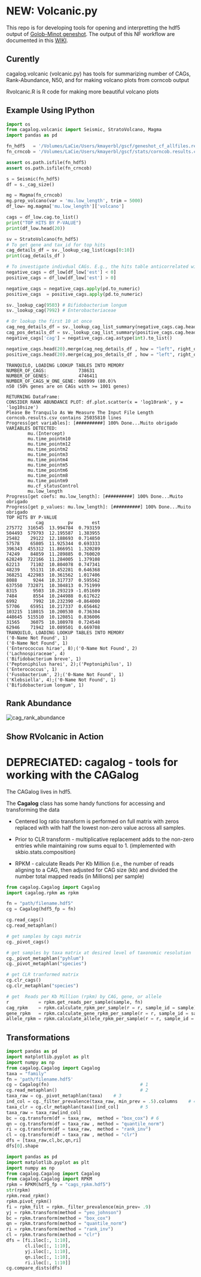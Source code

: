 # NEW: Volcanic.py

This repo is for developing tools for opening and interpretting the hdf5 output of [Golob-Minot geneshot](https://github.com/Golob-Minot/geneshot). The output of this NF workflow are documented in this [WIKI](https://github.com/Golob-Minot/geneshot/wiki/Getting-Started). 

## Curently 

cagalog.volcanic (volcanic.py) has tools for summarizing number of CAGs, Rank-Abundance, N50, and for making volcano plots from corncob output

Rvolcanic.R is R code for making more beautiful volcano plots

## Example Using IPython
```python
import os
from cagalog.volcanic import Seismic, StratoVolcano, Magma
import pandas as pd

fn_hdf5   = '/Volumes/LaCie/Users/kmayerbl/gscf/geneshot_cf_allfiles.results.hdf5'
fn_crncob = '/Volumes/LaCie/Users/kmayerbl/gscf/stats/corncob.results.csv'

assert os.path.isfile(fn_hdf5)
assert os.path.isfile(fn_crncob)

s = Seismic(fn_hdf5)
df = s._cag_size()

mg = Magma(fn_crncob)
mg.prep_volcano(var = 'mu.low_length', trim = 5000)
df_low= mg.magma['mu.low_length']['volcano']

cags = df_low.cag.to_list()
print("TOP HITS BY P-VALUE")
print(df_low.head(20))

sv = StratoVolcano(fn_hdf5)
# To get gene and tax_id for top hits
cag_details_df = sv._lookup_cag_list(cags[0:10])
print(cag_details_df )

# To investigate indivdual CAGs. E.g., the hits table anticorrelated with
negative_cags = df_low[df_low['est'] < 0]
positive_cags = df_low[df_low['est'] > 0]

negative_cags = negative_cags.apply(pd.to_numeric)
positive_cags  = positive_cags.apply(pd.to_numeric) 

sv._lookup_cag(9503) # Bifidobacterium longum
sv._lookup_cag(7992) # Enterobacteriaceae

# Or lookup the first 10 at once
cag_neg_details_df = sv._lookup_cag_list_summary(negative_cags.cag.head(20).to_list())
cag_pos_details_df = sv._lookup_cag_list_summary(positive_cags.cag.head(20).to_list())
negative_cags['cag'] = negative_cags.cag.astype(int).to_list()

negative_cags.head(20).merge(cag_neg_details_df , how = "left", right_on = "cag", left_on= "cag").to_csv('low.weight.negative20.csv')
positive_cags.head(20).merge(cag_pos_details_df , how = "left", right_on = "cag", left_on= "cag").to_csv('low.weight.positive20.csv')


```

```
TRANQUILO, LOADING LOOKUP TABLES INTO MEMORY
NUMBER_OF_CAGS:            738631
NUMBER_OF_GENES:           4746411
NUMBER_OF_CAGS_W_ONE_GENE: 608999 (80.0)%
n50 (50% genes are on CAGs with >= 1001 genes)

RETURNING DataFrame:
CONSIDER RANK ABUNDANCE PLOT: df.plot.scatter(x = 'log10rank', y = 'log10size')
Please Be Tranquilo As We Measure The Input File Length
corncob.results.csv contains 25035810 lines
Progress[get variables]: [##########] 100% Done...Muito obrigado
VARIABLES DETECTED:
        mu.(Intercept)
        mu.time_pointm10
        mu.time_pointm12
        mu.time_pointm2
        mu.time_pointm3
        mu.time_pointm4
        mu.time_pointm5
        mu.time_pointm6
        mu.time_pointm8
        mu.time_pointm9
        mu.cf_statusControl
        mu.low_length
Progress[get coefs: mu.low_length]: [##########] 100% Done...Muito obrigado
Progress[get p_values: mu.low_length]: [##########] 100% Done...Muito obrigado
TOP HITS BY P-VALUE
           cag         pv       est
275772  316545  13.994784  0.793159
504493  579793  12.195587  1.383955
25482    29122  12.188693  0.714850
57578    65805  11.925344  0.693333
396343  455312  11.866951  1.320289
74249    84859  11.289885  0.760020
628249  722166  11.284005  1.379108
62213    71102  10.804078  0.747341
48239    55131  10.452281  0.646368
368251  422983  10.361562  1.017406
8088      9244  10.317737  0.595562
637550  732871  10.304813  0.751999
8315      9503  10.293219 -1.051609
7484      8554  10.244988  0.617622
6992      7992  10.232390 -0.864000
57706    65951  10.217337  0.656462
103215  118015  10.200530  0.736304
448645  515510  10.120851  0.836006
31565    36075  10.108978  0.724548
62946    71942  10.089501  0.669708
TRANQUILO, LOADING LOOKUP TABLES INTO MEMORY
('0-Name Not Found', 1)
('0-Name Not Found', 1)
('Enterococcus hirae', 8);('0-Name Not Found', 2)
('Lachnospiraceae', 4)
('Bifidobacterium breve', 1)
('Peptoniphilus harei', 2);('Peptoniphilus', 1)
('Enterococcus', 1)
('Fusobacterium', 2);('0-Name Not Found', 1)
('Klebsiella', 4);('0-Name Not Found', 1)
('Bifidobacterium longum', 1)
```


## Rank Abundance
![cag_rank_abundance](https://user-images.githubusercontent.com/46639063/79419208-3a073300-7f6b-11ea-98b0-cc84516206de.png)

## Show RVolcanic in Action


# DEPRECIATED: cagalog - tools for working with the CAGalog



The CAGalog lives in hdf5.

The **Cagalog** class has some handy functions for accessing and transforming the data

* Centered log ratio transform is performed on full matrix with zeros replaced with
with half the lowest non-zero value across all samples.

* Prior to CLR transform - multiplicative replacement adds to the non-zero entries
while maintaining row sums equal to 1. (implemented with skbio.stats.composition)

* RPKM - calculate Reads Per Kb Million (i.e., the number of reads aligning to
a CAG, then adjusted for CAG size (kb) and divided the number total mapped
reads (in Millions) per sample)  

```python
from cagalog.Cagalog import Cagalog
import cagalog.rpkm as rpkm

fn = "path/filename.hdf5"
cg = Cagalog(hdf5_fp = fn)

cg.read_cags()
cg.read_metaphlan()

# get samples by cags matrix
cg._pivot_cags()

# get samples by taxa matrix at desired level of taxonomic resolution
cg._pivot_metaphlan("pyhlum")
cg._pivot_metaphlan("species")

# get CLR tranformed matrix
cg.clr_cags()
cg.clr_metaphlan("species")

# get  Reads per Kb Million (rpkm) by CAG, gene, or allele
r           = rpkm.get_reads_per_sample(sample, fn)
cag_rpkm    = rpkm.calculate_rpkm_per_sample(r = r, sample_id = sample)
gene_rpkm   = rpkm.calculate_gene_rpkm_per_sample(r = r, sample_id = sample)
allele_rpkm = rpkm.calculate_allele_rpkm_per_sample(r = r, sample_id = sample)
```

## Transformations

```python
import pandas as pd
import matplotlib.pyplot as plt
import numpy as np
from cagalog.Cagalog import Cagalog
taxa = "family"
fn = 'path/filename.hdf5'
cg = Cagalog(fn)                                  # 1
cg.read_metaphlan()                               # 2
taxa_raw = cg._pivot_metaphlan(taxa)    # 3                   
ind_col = cg._filter_prevalence(taxa_raw, min_prev = .5).columns    # 4
taxa_clr = cg.clr_metaphlan(taxa)[ind_col]        # 5
taxa_raw = taxa_raw[ind_col]
bc = cg.transform(df = taxa_raw,  method = "box_cox") # 6
qn = cg.transform(df = taxa_raw , method = "quantile_norm")
ri = cg.transform(df = taxa_raw,  method = "rank_inv")
cl = cg.transform(df = taxa_raw , method = "clr")
dfs = [taxa_raw,cl,bc,qn,ri]
dfs[0].shape
```

```python
import pandas as pd
import matplotlib.pyplot as plt
import numpy as np
from cagalog.Cagalog import Cagalog
from cagalog.Cagalog import RPKM
rpkm = RPKM(hdf5_fp = "cags_rpkm.hdf5")
str(rpkm)
rpkm.read_rpkm()
rpkm.pivot_rpkm()
fi = rpkm_filt = rpkm._filter_prevalence(min_prev= .9)
yj = rpkm.transform(method = "yeo_johnson")
bc = rpkm.transform(method = "box_cox")
qn = rpkm.transform(method = "quantile_norm")
ri = rpkm.transform(method = "rank_inv")
cl = rpkm.transform(method = "clr")
dfs = [fi.iloc[:, 1:10],
       cl.iloc[:, 1:10],
       yj.iloc[:, 1:10],
       qn.iloc[:, 1:10],
       ri.iloc[:, 1:10]]
cg.compare_dists(dfs)
```
